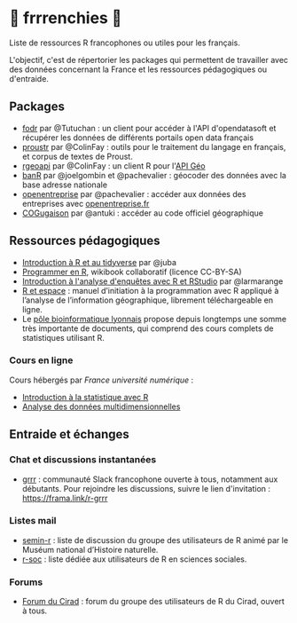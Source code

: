 # :rooster: frrrenchies :rooster:
Liste de ressources R francophones ou utiles pour les français.

L'objectif, c'est de répertorier les packages qui permettent de travailler avec des données concernant la France et les ressources pédagogiques ou d'entraide.

## Packages

* [fodr](https://github.com/Tutuchan/fodr) par @Tutuchan : un client pour accéder à l'API d'opendatasoft et récupérer les données de différents portails open data français 
* [proustr](https://github.com/ColinFay/proustr) par @ColinFay :  outils pour le traitement du langage en français, et corpus de textes de Proust.
* [rgeoapi](https://github.com/ColinFay/rgeoapi) par @ColinFay : un client R pour l'[API Géo](https://api.gouv.fr/api/api-geo.html)
* [banR](https://github.com/joelgombin/banR) par @joelgombin et @pachevalier : géocoder des données avec la base adresse nationale
* [openentreprise](https://github.com/pachevalier/openentreprise) par @pachevalier : accéder aux données des entreprises avec [openentreprise.fr](http://openentreprise.fr) 
* [COGugaison](https://github.com/antuki/COGugaison) par @antuki : accéder au code officiel géographique

## Ressources pédagogiques

* [Introduction à R et au tidyverse](https://juba.github.io/tidyverse/) par @juba
* [Programmer en R](https://fr.wikibooks.org/wiki/Programmer_en_R), wikibook collaboratif (licence CC-BY-SA)
* [Introduction à l'analyse d'enquêtes avec R et RStudio](http://larmarange.github.io/analyse-R/) par @larmarange
* [R et espace](https://framabook.org/r-et-espace/) : manuel d’initiation à la programmation avec R appliqué à l’analyse de l’information géographique, librement téléchargeable en ligne.
* Le [pôle bioinformatique lyonnais](http://pbil.univ-lyon1.fr/R/) propose depuis longtemps une somme très importante de documents, qui comprend des cours complets de statistiques utilisant R.

### Cours en ligne

Cours hébergés par *France université numérique* :

* [Introduction à la statistique avec R](https://www.fun-mooc.fr/courses/course-v1:UPSUD+42001+session08/about)
* [Analyse des données multidimensionnelles](https://www.fun-mooc.fr/courses/agrocampusouest/40001S03/session03/about)

## Entraide et échanges

### Chat et discussions instantanées

* [grrr](https://r-grrr.slack.com) : communauté Slack francophone ouverte à tous, notamment aux débutants. Pour rejoindre les discussions, suivre le lien d'invitation : https://frama.link/r-grrr

### Listes mail

* [semin-r](https://listes.mnhn.fr/wws/subscribe/semin-r) : liste de discussion du groupe des utilisateurs de R animé par le Muséum national d’Histoire naturelle.
* [r-soc](https://groupes.renater.fr/sympa/subscribe/r-soc) : liste dédiée aux utilisateurs de R en sciences sociales.

### Forums

* [Forum du Cirad](http://forums.cirad.fr/logiciel-R/) : forum du groupe des utilisateurs de R du Cirad, ouvert à tous.

